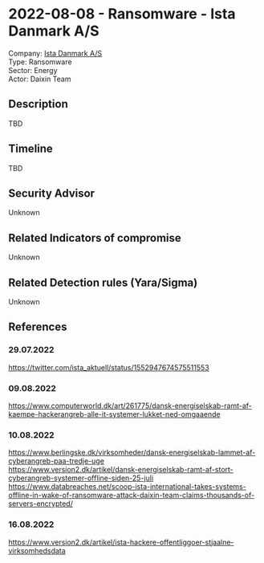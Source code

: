# 2022-08-08 - Ransomware - Ista Danmark A/S
Company: [Ista Danmark A/S](https://www.ista.com/dk/)   
Type: Ransomware  
Sector: Energy  
Actor: Daixin Team  

## Description  
TBD

## Timeline
TBD

## Security Advisor
Unknown

## Related Indicators of compromise
Unknown

## Related Detection rules (Yara/Sigma)
Unknown

## References   

### 29.07.2022
https://twitter.com/ista_aktuell/status/1552947674575511553   

### 09.08.2022   
https://www.computerworld.dk/art/261775/dansk-energiselskab-ramt-af-kaempe-hackerangreb-alle-it-systemer-lukket-ned-omgaaende   

### 10.08.2022   
https://www.berlingske.dk/virksomheder/dansk-energiselskab-lammet-af-cyberangreb-paa-tredje-uge  
https://www.version2.dk/artikel/dansk-energiselskab-ramt-af-stort-cyberangreb-systemer-offline-siden-25-juli  
https://www.databreaches.net/scoop-ista-international-takes-systems-offline-in-wake-of-ransomware-attack-daixin-team-claims-thousands-of-servers-encrypted/  

### 16.08.2022
https://www.version2.dk/artikel/ista-hackere-offentliggoer-stjaalne-virksomhedsdata  
